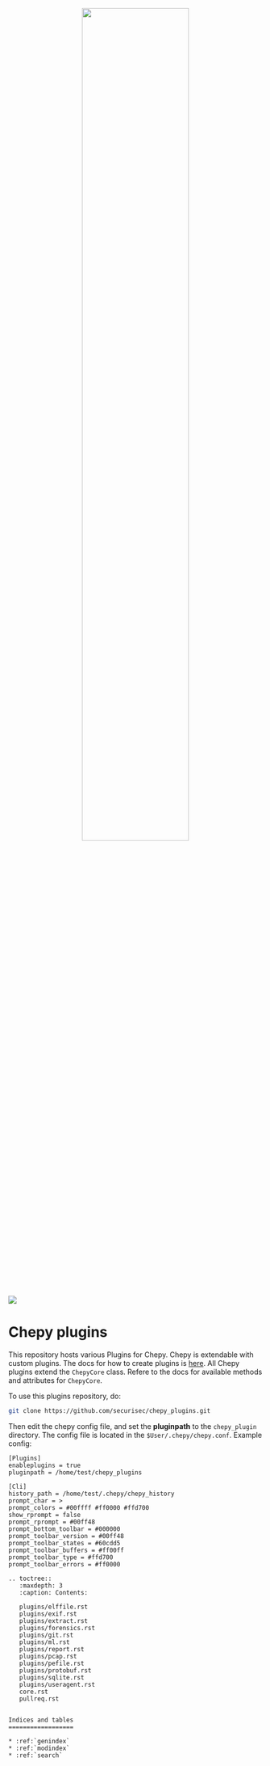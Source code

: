 <p align="center">
    <img src="https://raw.githubusercontent.com/securisec/chepy_plugins/master/logo.png" width="65%">
</p>

[![](https://img.shields.io/readthedocs/chepy-plugins.svg?logo=read-the-docs&label=Docs)](http://chepy-plugins.readthedocs.io/en/latest/)

# Chepy plugins
This repository hosts various Plugins for Chepy. Chepy is extendable with custom plugins. The docs for how to create plugins is [here](https://chepy.readthedocs.io/en/latest/plugins.html). All Chepy plugins extend the `ChepyCore` class. Refere to the docs for available methods and attributes for `ChepyCore`. 

To use this plugins repository, do:

```bash
git clone https://github.com/securisec/chepy_plugins.git
```

Then edit the chepy config file, and set the **pluginpath** to the `chepy_plugin` directory. The config file is located in the `$User/.chepy/chepy.conf`. Example config:

```
[Plugins]
enableplugins = true
pluginpath = /home/test/chepy_plugins

[Cli]
history_path = /home/test/.chepy/chepy_history
prompt_char = >
prompt_colors = #00ffff #ff0000 #ffd700
show_rprompt = false
prompt_rprompt = #00ff48
prompt_bottom_toolbar = #000000
prompt_toolbar_version = #00ff48
prompt_toolbar_states = #60cdd5
prompt_toolbar_buffers = #ff00ff
prompt_toolbar_type = #ffd700
prompt_toolbar_errors = #ff0000
```



```eval_rst
.. toctree::
   :maxdepth: 3
   :caption: Contents:

   plugins/elffile.rst
   plugins/exif.rst
   plugins/extract.rst
   plugins/forensics.rst
   plugins/git.rst
   plugins/ml.rst
   plugins/report.rst
   plugins/pcap.rst
   plugins/pefile.rst
   plugins/protobuf.rst
   plugins/sqlite.rst
   plugins/useragent.rst
   core.rst
   pullreq.rst


Indices and tables
==================

* :ref:`genindex`
* :ref:`modindex`
* :ref:`search`
```
